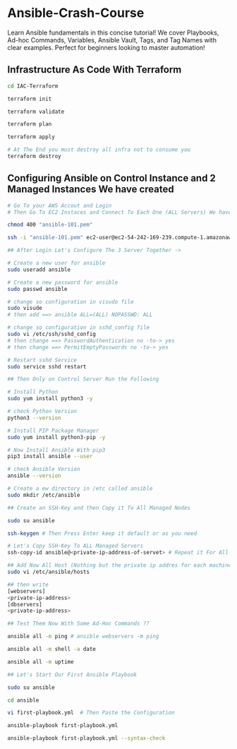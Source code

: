 # Ansible-Crash-Course

Learn Ansible fundamentals in this concise tutorial! We cover Playbooks, Ad-hoc Commands, Variables, Ansible Vault, Tags, and Tag Names with clear examples. Perfect for beginners looking to master automation!

## Infrastructure As Code With Terraform

```bash
cd IAC-Terraform

terraform init

terraform validate

terraform plan

terraform apply

# At The End you must destroy all infra not to consume you
terraform destroy
```

## Configuring Ansible on Control Instance and 2 Managed Instances We have created

```bash
# Go To your AWS Accout and Login 
# Then Go To EC2 Instaces and Connect To Each One (ALL Servers) We have beed created

chmod 400 "ansible-101.pem"

ssh -i "ansible-101.pem" ec2-user@ec2-54-242-169-239.compute-1.amazonaws.com
```

```bash
## After Login Let's Configure The 3 Server Together ->

# Create a new user for ansible
sudo useradd ansible

# Create a new password for ansible
sudo passwd ansible

# change so configuration in visudo file
sudo visude
# then add ==> ansible ALL=(ALL) NOPASSWD: ALL

# change so configuration in sshd_config file
sudo vi /etc/ssh/sshd_config
# then change ==> PasswordAuthentication no -to-> yes
# then change ==> PermitEmptyPasswords no -to-> yes

# Restart sshd Service
sudo service sshd restart
```

```bash
## Then Only on Control Server Run the Following

# Install Python
sudo yum install python3 -y

# check Python Version
python3 --version

# Install PIP Package Manager
sudo yum install python3-pip -y

# Now Install Ansible With pip3
pip3 install ansible --user

# check Ansible Version
ansible --version

# Create a ew directory in /etc called ansible
sudo mkdir /etc/ansible

## Create an SSH-Key and then Copy it To All Managed Nodes

sudo su ansible

ssh-keygen # Then Press Enter keep it default or as you need

# Let's Copy SSH-Key To ALL Managed Servers
ssh-copy-id ansible@<private-ip-address-of-servet> # Repeat it For All Managed Servers
```

```bash
## Add Now All Host (Nothing but the private ip addres for each machine)
sudo vi /etc/ansible/hosts

## then write
[webservers]
<private-ip-address>
[dbservers]
<private-ip-address>

## Test Them Now With Some Ad-Hoc Commands ??

ansible all -m ping # ansible webservers -m ping

ansible all -m shell -a date

ansible all -m uptime
```

```bash
## Let's Start Our First Ansible Playbook

sudo su ansible

cd ansible

vi first-playbook.yml  # Then Paste the Configuration

ansible-playbook first-playbook.yml

ansible-playbook first-playbook.yml --syntax-check
```
